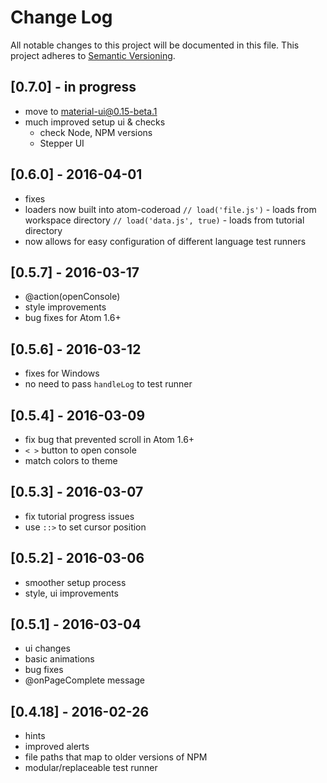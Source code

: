 # Change Log
All notable changes to this project will be documented in this file.
This project adheres to [Semantic Versioning](http://semver.org/).

## [0.7.0] - in progress
- move to material-ui@0.15-beta.1
- much improved setup ui & checks
  - check Node, NPM versions
  - Stepper UI

## [0.6.0] - 2016-04-01
- fixes
- loaders now built into atom-coderoad
  `// load('file.js')`        - loads from workspace directory
  `// load('data.js', true)`  - loads from tutorial directory
- now allows for easy configuration of different language test runners

## [0.5.7] - 2016-03-17
- @action(openConsole)
- style improvements
- bug fixes for Atom 1.6+

## [0.5.6] - 2016-03-12
- fixes for Windows
- no need to pass `handleLog` to test runner

## [0.5.4] - 2016-03-09
- fix bug that prevented scroll in Atom 1.6+
- `< >` button to open console
- match colors to theme

## [0.5.3] - 2016-03-07
- fix tutorial progress issues
- use `::>` to set cursor position

## [0.5.2] - 2016-03-06
- smoother setup process
- style, ui improvements

## [0.5.1] - 2016-03-04
- ui changes
- basic animations
- bug fixes
- @onPageComplete message

## [0.4.18] - 2016-02-26
- hints
- improved alerts
- file paths that map to older versions of NPM
- modular/replaceable test runner
